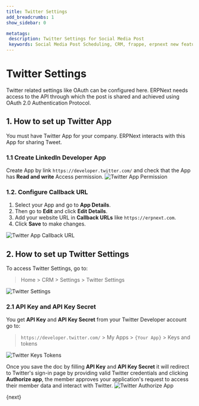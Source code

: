 ```yaml
---
title: Twitter Settings
add_breadcrumbs: 1
show_sidebar: 0

metatags:
 description: Twitter Settings for Social Media Post
 keywords: Social Media Post Scheduling, CRM, frappe, erpnext new features, erp, open source erp, free erp, security
---
```


# Twitter Settings

Twitter related settings like OAuth can be configured here. ERPNext needs access to the API through which the post is shared and achieved using OAuth 2.0 Authentication Protocol.

## 1. How to set up Twitter App

You must have Twitter App for your company. ERPNext interacts with this App for sharing Tweet. 

### 1.1 Create LinkedIn Developer App

Create App by link `https://developer.twitter.com/` and check that the App has **Read and write** Access permission.
![Twitter App Permission](/docs/assets/img/crm/twitter-app-permission.png)

### 1.2. Configure Callback URL
1. Select your App and go to **App Details**.
2. Then go to **Edit** and click **Edit Details**.
3. Add your website URL in **Callback URLs** like `https://erpnext.com`.
4. Click **Save** to make changes. 

![Twitter App Callback URL](/docs/assets/img/crm/twitter-callback-url.png)


## 2. How to set up Twitter Settings

To access Twitter Settings, go to:
> Home > CRM > Settings > Twitter Settings

![Twitter Settings](/docs/assets/img/crm/twitter-settings.png)

### 2.1 API Key and API Key Secret

You get **API Key** and **API Key Secret** from your Twitter Developer account go to:
> `https://developer.twitter.com/` > My Apps > `{Your App}` > Keys and tokens

![Twitter Keys Tokens](/docs/assets/img/crm/twitter-key-token.png)

Once you save the doc by filling **API Key** and **API Key Secret** it will redirect to Twitter's sign-in page by providing valid Twitter credentials and clicking **Authorize app**, the member approves your application's request to access their member data and interact with Twitter.
![Twitter Authorize App](/docs/assets/img/crm/twitter-authorize-app.png)

{next}